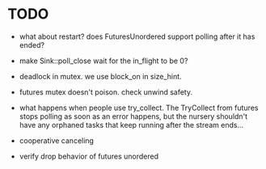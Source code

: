 # TODO

- what about restart? does FuturesUnordered support polling after it has ended?

- make Sink::poll_close wait for the in_flight to be 0?

- deadlock in mutex. we use block_on in size_hint.

- futures mutex doesn't poison. check unwind safety.

- what happens when people use try_collect. The TryCollect from futures stops polling as soon as an error happens, but the nursery shouldn't have any
  orphaned tasks that keep running after the stream ends...

- cooperative canceling

- verify drop behavior of futures unordered
